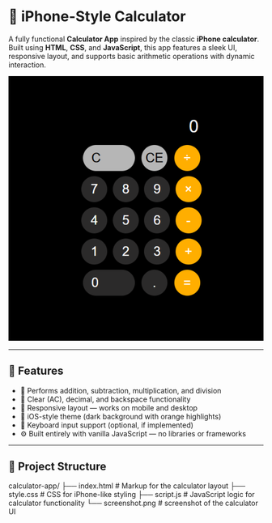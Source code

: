 # 📱 iPhone-Style Calculator

A fully functional **Calculator App** inspired by the classic **iPhone calculator**. Built using **HTML**, **CSS**, and **JavaScript**, this app features a sleek UI, responsive layout, and supports basic arithmetic operations with dynamic interaction.

![iPhone Calculator Screenshot](Screenshot.png) <!-- Add an actual screenshot here -->

---

## 🔧 Features

- 🧮 Performs addition, subtraction, multiplication, and division
- 🔄 Clear (AC), decimal, and backspace functionality
- 🎯 Responsive layout — works on mobile and desktop
- 🖤 iOS-style theme (dark background with orange highlights)
- 🧠 Keyboard input support (optional, if implemented)
- ⚙️ Built entirely with vanilla JavaScript — no libraries or frameworks

---

## 📁 Project Structure

calculator-app/
├── index.html # Markup for the calculator layout
├── style.css # CSS for iPhone-like styling
├── script.js # JavaScript logic for calculator functionality
└── screenshot.png # screenshot of the calculator UI
